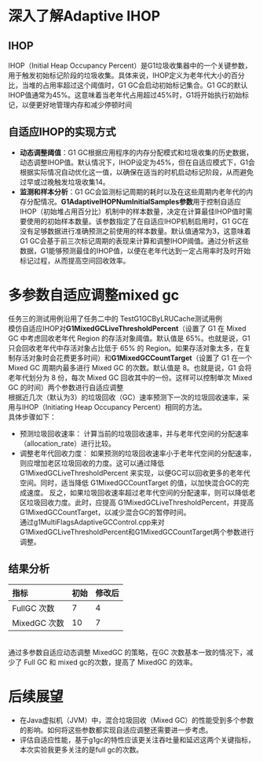 # 深入了解Adaptive IHOP
## IHOP
IHOP（Initial Heap Occupancy Percent）是G1垃圾收集器中的一个关键参数，用于触发初始标记阶段的垃圾收集。具体来说，IHOP定义为老年代大小的百分比，当堆的占用率超过这个阈值时，G1 GC会启动初始标记集合。G1 GC的默认IHOP值通常为45%。这意味着当老年代占用超过45%时，G1将开始执行初始标记，以便更好地管理内存和减少停顿时间
## 自适应IHOP的实现方式
- **动态调整阈值**：G1 GC根据应用程序的内存分配模式和垃圾收集的历史数据，动态调整IHOP值。默认情况下，IHOP设定为45%，但在自适应模式下，G1会根据实际情况自动优化这一值，以确保在适当的时机启动标记阶段，从而避免过早或过晚触发垃圾收集14。
- **监测和样本分析**：G1 GC会监测标记周期的耗时以及在这些周期内老年代的内存分配情况。**G1AdaptiveIHOPNumInitialSamples参数**用于控制自适应IHOP（初始堆占用百分比）机制中的样本数量，决定在计算最佳IHOP值时需要使用的初始样本数量。该参数指定了在自适应IHOP机制启用时，G1 GC在没有足够数据进行准确预测之前使用的样本数量。默认值通常为3，这意味着G1 GC会基于前三次标记周期的表现来计算和调整IHOP阈值。通过分析这些数据，G1能够预测最佳的IHOP值，以便在老年代达到一定占用率时及时开始标记过程，从而提高空间回收效率。

# 多参数自适应调整mixed gc
任务三的测试用例沿用了任务二中的 TestG1GCByLRUCache测试用例<br>
模仿自适应IHOP对**G1MixedGCLiveThresholdPercent**（设置了 G1 在 Mixed GC 中考虑回收老年代 Region 的存活对象阈值。默认值是 65%。也就是说，G1 只会回收老年代中存活对象占比低于 65% 的 Region。如果存活对象太多，在复制存活对象时会花费更多时间）和**G1MixedGCCountTarget**（设置了 G1 在一个 Mixed GC 周期内最多进行 Mixed GC 的次数。默认值是 8。也就是说，G1 会将老年代划分为 8 份，每次 Mixed GC 回收其中的一份。这样可以控制单次 Mixed GC 的时间）两个参数进行自适应调整<br>
根据近几次（默认为3）的垃圾回收（GC）速率预测下一次的垃圾回收速率，采用与IHOP（Initiating Heap Occupancy Percent）相同的方法。<br>
具体步骤如下：
- 预测垃圾回收速率：
计算当前的垃圾回收速率，并与老年代空间的分配速率（allocation_rate）进行比较。
- 调整老年代回收力度：
如果预测的垃圾回收速率小于老年代空间的分配速率，则应增加老区垃圾回收的力度。这可以通过降低 G1MixedGCLiveThresholdPercent 来实现，以便GC可以回收更多的老年代空间。同时，适当降低 G1MixedGCCountTarget 的值，以加快混合GC的完成速度。
反之，如果垃圾回收速率超过老年代空间的分配速率，则可以降低老区垃圾回收力度。此时，应提高 G1MixedGCLiveThresholdPercent，并提高 G1MixedGCCountTarget，以减少混合GC的暂停时间。<br>
通过g1MultiFlagsAdaptiveGCControl.cpp来对G1MixedGCLiveThresholdPercent和G1MixedGCCountTarget两个参数进行调整。
## 结果分析
| 指标                    | 初始   | 修改后 |
| :---------------------- | :----- | ------ |
| FullGC 次数             | 7      | 4      |
| MixedGC 次数            | 10     | 7      |
<br>
通过多参数自适应动态调整 MixedGC 的策略，在GC 次数基本一致的情况下，减少了 Full GC 和 mixed gc的次数，提高了 MixedGC 的效率。
<br>

# 后续展望
- 在Java虚拟机（JVM）中，混合垃圾回收（Mixed GC）的性能受到多个参数的影响。如何将这些参数都实现自适应调整还需要进一步考虑。
- 评估自适应性能，基于g1gc的特性应该更关注吞吐量和延迟这两个关键指标，本次实验我更多关注的是full gc的次数。
